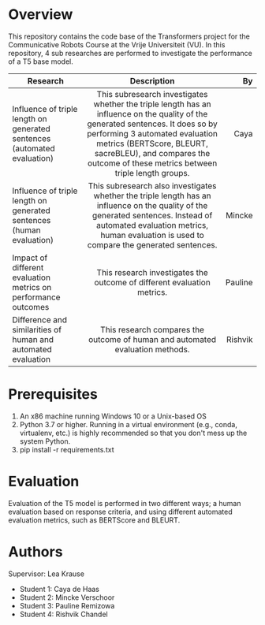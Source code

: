 # Overview
This repository contains the code base of the Transformers project for the Communicative Robots Course at the Vrije Universiteit (VU).
In this repository, 4 sub researches are performed to investigate the performance of a T5 base model. 

| **Research**                                                                       | **Description**           | **By**      |
| -------------------------------------------------------------------------------|:---------------------:| -------:|
| Influence of triple length on generated sentences (automated evaluation)       | This subresearch investigates whether the triple length has an influence on the quality of the generated sentences. It does so by performing 3 automated evaluation metrics (BERTScore, BLEURT, sacreBLEU), and compares the outcome of these metrics between triple length groups.                                                                                                            | Caya    |
| Influence of triple length on generated sentences (human evaluation)           | This subresearch also investigates whether the triple length has an influence on the quality of the generated sentences. Instead of automated evaluation metrics, human evaluation is used to compare the generated sentences.  |  Mincke |
| Impact of different evaluation metrics on performance outcomes                 | This research investigates the outcome of different evaluation metrics.              | Pauline |
| Difference and similarities of human and automated evaluation                  | This research compares the outcome of human and automated evaluation methods.       | Rishvik |

# Prerequisites

1. An x86 machine running Windows 10 or a Unix-based OS
2. Python 3.7 or higher. Running in a virtual environment (e.g., conda, virtualenv, etc.) is highly recommended so that you don't mess up the system Python.
3. pip install -r requirements.txt

# Evaluation 
Evaluation of the T5 model is performed in two different ways; a human evaluation based on response criteria, and using different automated evaluation metrics, such as BERTScore and BLEURT. 

# Authors 
Supervisor: Lea Krause

* Student 1: Caya de Haas
* Student 2: Mincke Verschoor
* Student 3: Pauline Remizowa
* Student 4: Rishvik Chandel

